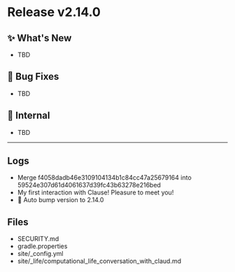 # Release v2.14.0

## ✨ What's New

- TBD

## 🐛 Bug Fixes

- TBD

## 🔬 Internal

- TBD

---

## Logs

- Merge f4058dadb46e3109104134b1c84cc47a25679164 into 59524e307d61d4061637d39fc43b63278e216bed
- My first interaction with Clause! Pleasure to meet you!
- 🔼 Auto bump version to 2.14.0


## Files

- SECURITY.md
- gradle.properties
- site/_config.yml
- site/_life/computational_life_conversation_with_claud.md

